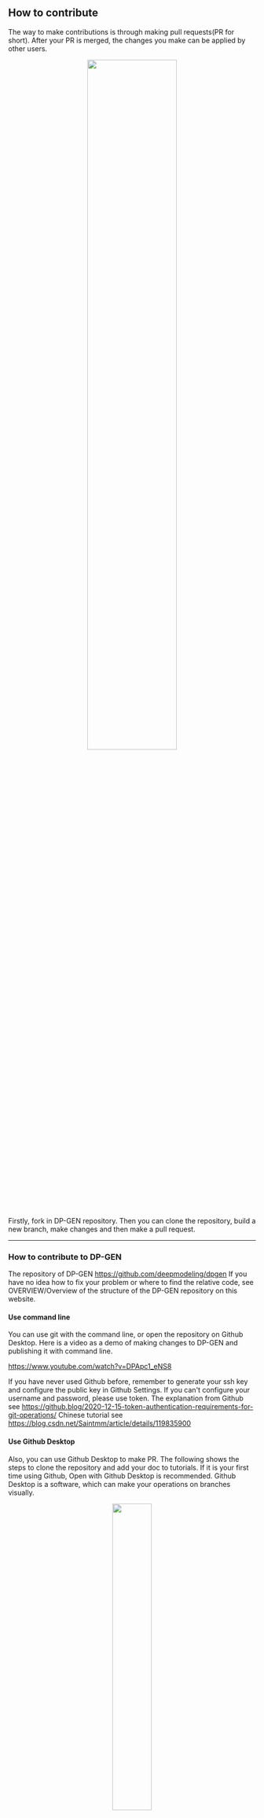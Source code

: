 ## How to contribute

The way to make contributions is through making pull requests(PR for short). After your PR is merged, the changes you make can be applied by other users.

<div align=center><href="https://sm.ms/image/qt1MWOfYbQzKGJC" target="_blank"><img src="https://s2.loli.net/2022/08/16/qt1MWOfYbQzKGJC.png" width="60%"></div>

Firstly, fork in DP-GEN repository. Then you can clone the repository, build a new branch, make changes and then make a pull request.

---

### How to contribute to DP-GEN
The repository of DP-GEN https://github.com/deepmodeling/dpgen
If you have no idea how to fix your problem or where to find the relative code, see OVERVIEW/Overview of the structure of the DP-GEN repository on this website.
#### Use command line
You can use git with the command line, or open the repository on Github Desktop. Here is a video as a demo of making changes to DP-GEN and publishing it with command line.

https://www.youtube.com/watch?v=DPApc1_eNS8
  
If you have never used Github before, remember to generate your ssh key and configure the public key in Github Settings.
If you can't configure your username and password, please use token. 
The explanation from Github see https://github.blog/2020-12-15-token-authentication-requirements-for-git-operations/
Chinese tutorial see https://blog.csdn.net/Saintmm/article/details/119835900
#### Use Github Desktop
Also, you can use Github Desktop to make PR.
The following shows the steps to clone the repository and add your doc to tutorials. If it is your first time using Github, Open with Github Desktop is recommended. Github Desktop is a software, which can make your operations on branches visually.

<div align=center><href="https://sm.ms/image/ShdQXosaRM51Jqv" target="_blank"><img src="https://s2.loli.net/2022/08/16/ShdQXosaRM51Jqv.png" width="40%"></div>


After you clone it to your PC, you can open it with Github Desktop.

<div align=center><href="https://sm.ms/image/NMApYxjaqS4DGEz" target="_blank"><img src="https://s2.loli.net/2022/08/16/NMApYxjaqS4DGEz.png" width="40%"></div>

Firstly, create your new branch based on devel branch.

<div align=center><href="https://sm.ms/image/3Eqm162oQ8Lcg9P" target="_blank"><img src="https://s2.loli.net/2022/08/16/3Eqm162oQ8Lcg9P.png" width="40%"></div>

Secondly, add your doc to the certain directory in your local repository, and add its name into index. 

For example, see https://github.com/deepmodeling/tutorials/pull/43. 
Remember to add the filename of your doc into index! 

This is a case of failed contribution https://github.com/deepmodeling/tutorials/pull/49. 
Without being listed in index, the document will not be shown on the website.

(And here is how it has been fixed https://github.com/deepmodeling/tutorials/pull/50. ) 

Thirdly, select the changes that you what to push, and commit to it. Press "Publish branch" to push your origin repository to the remote branch.

<div align=center><href="https://sm.ms/image/3dyQAKplTnR2tX6" target="_blank"><img src="https://s2.loli.net/2022/08/16/3dyQAKplTnR2tX6.png" width="40%"></div>

Finally, you can check it on github and make a pull request. Press "Compare & pull request" to make a PR.

(Note: please commit pr to the devel branch)    

<div align=center><href="https://sm.ms/image/Uj9m6zGtXRh1L3a" target="_blank"><img src="https://s2.loli.net/2022/08/16/Uj9m6zGtXRh1L3a.png" width="80%"></div>

### How to contribute to DP-GEN tutorials and documents
The documents of DP-GEN https://github.com/deepmodeling/dpgen/tree/master/doc
- If you want to add the documentation of a toy model, simply put your file in the directory doc/toymodels/ and push;
- If you want to add a new directory for a new category of instructions, make a new directory and add it in doc/index.rst.

Tutorials repository: https://github.com/deepmodeling/tutorials
The structure of tutorials and the preparation before writing a document see https://tutorials.deepmodeling.com/en/devel/Resources/writingTips.html#

The latest page of DP-GEN Docs

<div align=center><href="https://sm.ms/image/zEPKuj3TdaHI57b" target="_blank"><img src="https://s2.loli.net/2022/08/16/zEPKuj3TdaHI57b.png" width="60%"></div>

#### Examples of contributions
Example 1(a merged one): https://github.com/deepmodeling/dpgen/pull/758
Example 2(a simple one for beginner): https://github.com/deepmodeling/dpgen/pull/844
#### 1. Push your doc

<div align=center><href="https://sm.ms/image/T4Zb8uiDXGeyYvc" target="_blank"><img src="https://s2.loli.net/2022/08/16/T4Zb8uiDXGeyYvc.png" width="60%"></div>

#### 2. Add the directory in index.rst

<div align=center><href="https://sm.ms/image/q3iKvzQ8oRmfVLt" target="_blank"><img src="https://s2.loli.net/2022/08/16/q3iKvzQ8oRmfVLt.png" width="60%"></div>

#### 3. Build and check it

As mentioned in "How to build the website to check if the modification works".

#### 4. Make pull request to dpgen

https://github.com/deepmodeling/dpgen/pulls

#### How to build the website to check if it works

1. Fork https://github.com/deepmodeling/dpgen
2. Create account on readthedocs
readthedocs.org
https://readthedocs.org/
3. Import https://github.com/<your-github-username>/dpgen.git 
Remember to set Project homepage as https://github.com/<your-github-username>/dpgen , and set the Default branch as the one you do modification in Advanced Settings.

<div align=center><href="https://sm.ms/image/4cVRb7ytT1h5l9n" target="_blank"><img src="https://s2.loli.net/2022/08/16/4cVRb7ytT1h5l9n.png" width="60%"></div>

(“doc_overview” is just an example, please change it into your branch's name.)

4. Build Version 

<div align=center><href="https://sm.ms/image/CsJ7S5xeTYh9EWp" target="_blank"><img src="https://s2.loli.net/2022/08/16/CsJ7S5xeTYh9EWp.png" width="60%"></div>

---
After successfully making a PR, developers will check it and give comments. It will be merged after everything done. Then CONGRATULATIONS! You become a first-time contributor to DP-GEN!  

